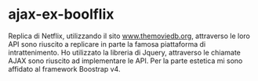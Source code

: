 # ajax-ex-boolflix
Replica di Netflix, utilizzando il sito www.themoviedb.org, attraverso le loro API sono riuscito a replicare in parte la famosa piattaforma di intrattenimento. 
Ho utilizzato la libreria di Jquery, attraverso le chiamate AJAX sono riuscito ad implementare le API.
Per la parte estetica mi sono affidato al framework Boostrap v4.
